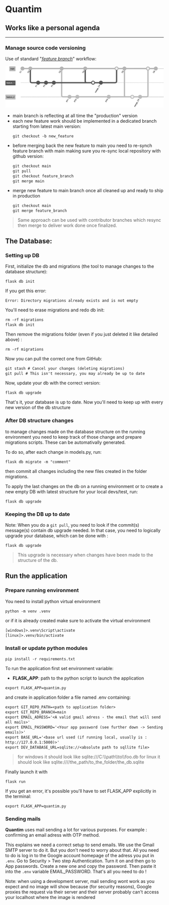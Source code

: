 # Quantim


## Works like a personal agenda

---


### Manage source code versioning ###
Use of standard "*[feature branch](https://www.atlassian.com/git/tutorials/comparing-workflows/feature-branch-workflow)*" workflow:

![feature branch workflow](./ressources/feature_branch.png)
- main branch is reflecting at all time the "production" version
- each new feature work should be implemented in a dedicated branch starting from latest main version:
    ```
    git checkout -b new_feature
    ```
- before merging back the new feature to main you need to re-synch feature branch with main making sure you re-sync local repository with github version:
    ```
    git checkout main
    git pull
    git checkout feature_branch
    git merge main
    ```
- merge new feature to main branch once all cleaned up and ready to ship in production
    ```
    git checkout main
    git merge feature_branch
    ```

> Same approach can be used with contributor branches which resync then merge to deliver work done once finalized.

## The Database:

### Setting up DB
First, initialize the db and migrations (the tool to manage changes to the database structure):
```
flask db init
```

If you get this error: 
```
Error: Directory migrations already exists and is not empty
```

You'll need to erase migrations and redo db init: 
```
rm -rf migrations
flask db init
```

Then remove the migrations folder (even if you just deleted it like detailed above) :
```
rm -rf migrations
```

Now you can pull the correct one from GitHub:
```
git stash # Cancel your changes (deleting migrations)
git pull # This isn't necessary, you may already be up to date 
```

Now, update your db with the correct version: 
```
flask db upgrade
```

That's it, your database is up to date. Now you'll need to keep up with every new version of the db structure 

### After DB structure changes

to manage changes made on the database structure on the running environment you need to keep track of those change and prepare migrations scripts.
These can be automativally generated.

To do so, after each change in models.py, run:
```
flask db migrate -m "comment"
```

then commit all changes including the new files created in the folder migrations.

To apply the last changes on the db on a running environment or to create a new empty DB with latest structure for your local devs/test, run:
```
flask db upgrade
```
### Keeping the DB up to date
Note:
When you do a ```git pull```, you need to look if the commit(s) message(s) contain db upgrade needed. In that case,
you need to logically upgrade your database, which can be done with : 
```
flask db upgrade
```

> This upgrade is necessary when changes have been made to the structure of the db.

## Run the application ##

### Prepare running environment ###

You need to install python virtual environment

```
python -m venv .venv
```
or if it is already created make sure to activate the virtual environment
```
[windows]>.venv\Script\activate
[linux]>.venv/bin/activate
```

### Install or update python modules ###

```
pip install -r requirements.txt
```

To run the application first set environment variable:
- **FLASK_APP**: path to the python script to launch the application

```
export FLASK_APP=quantim.py
```

and create in application folder a file named .env containing:

```
export GIT_REPO_PATH=<path to application folder>
export GIT_REPO_BRANCH=main
export EMAIL_ADRESS='<A valid gmail adress - the email that will send all mails>'
export EMAIL_PASSWORD='<Your app password (see further down -> Sending emails)>'
export BASE_URL='<base url used (if running local, usually is : http://127.0.0.1:5000)>'
export DEV_DATABASE_URL=sqlite://<absolute path to sqllite file>
```
> for windows it should look like sqlite:///C:\\\\path\\\\to\\\\foo.db
> for linux it should look like sqlite:////the_path/to_the_folder/the_db.sqlite

Finally launch it with
```
flask run
```

 If you get an error, it's possible you'll have to set FLASK_APP explicitly in the terminal:
```
export FLASK_APP=quantim.py
```

### Sending mails ###

**Quantim** uses mail sending a lot for various purposes. For example : confirming an email adress with OTP method.

This explains we need a correct setup to send emails. We use the Gmail SMTP server to do it. But you don't need to worry about that. All you need to do is log in to the Google account homepage of the adress you put in ```.env```. Go to Security > Two step Authentication. Turn it on and then go to App passwords. Create a new one and copy the password. Then paste it into the ```.env``` variable EMAIL_PASSWORD. That's all you need to do !

Note: when using a development server, mail sending wont work as you expect and no image will show because (for security reasons), Google proxies the request via their server and their server probably can't access your localhost where the image is rendered